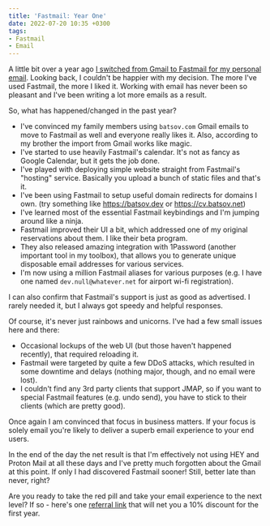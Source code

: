 ```yaml
---
title: 'Fastmail: Year One'
date: 2022-07-20 10:35 +0300
tags:
- Fastmail
- Email
---
```


A little bit over a year ago [I switched from Gmail to Fastmail for my personal
email](https://metaredux.com/posts/2021/07/31/hasta-la-vista-gmail.html). Looking back, I couldn't be happier with my decision. The more I've used Fastmail, the more I liked it. Working with email has never been so pleasant and I've been writing
a lot more emails as a result.

So, what has happened/changed in the past year?

- I've convinced my family members using `batsov.com` Gmail emails to move to Fastmail as well and everyone really likes it. Also, according to my brother the import from Gmail works like magic.
- I've started to use heavily Fastmail's calendar. It's not as fancy as Google Calendar, but it gets the job done.
- I've played with deploying simple website straight from Fastmail's "hosting" service. Basically you upload a bunch of static files and that's it.
- I've been using Fastmail to setup useful domain redirects for domains I own. (try something like <https://batsov.dev> or <https://cv.batsov.net>)
- I've learned most of the essential Fastmail keybindings and I'm jumping around like a ninja.
- Fastmail improved their UI a bit, which addressed one of my original reservations about them. I like their beta program.
- They also released amazing integration with 1Password (another important tool in my toolbox), that allows you to generate unique disposable email addresses for various services.
- I'm now using a million Fastmail aliases for various purposes (e.g. I have one named `dev.null@whatever.net` for airport wi-fi registration).

I can also confirm that Fastmail's support is just as good as advertised. I rarely needed it, but I always got speedy and helpful responses.

Of course, it's never just rainbows and unicorns. I've had a few small issues here and there:

- Occasional lockups of the web UI (but those haven't happened recently), that required reloading it.
- Fastmail were targeted by quite a few DDoS attacks, which resulted in some downtime and delays (nothing major, though, and no email were lost).
- I couldn't find any 3rd party clients that support JMAP, so if you want to special Fastmail features (e.g. undo send), you have to stick to their clients (which are pretty good).

Once again I am convinced that focus in business matters. If your focus is solely email you're likely to deliver a superb email experience to your end users.

In the end of the day the net result is that I'm effectively not using HEY and Proton Mail at all these days and I've pretty much forgotten about the Gmail at this point. If only I had discovered Fastmail sooner! Still, better late than never, right?

Are you ready to take the red pill and take your email experience to the next level?
If so - here's one [referral link](https://ref.fm/u26676944) that will net you a 10% discount for the first year.
